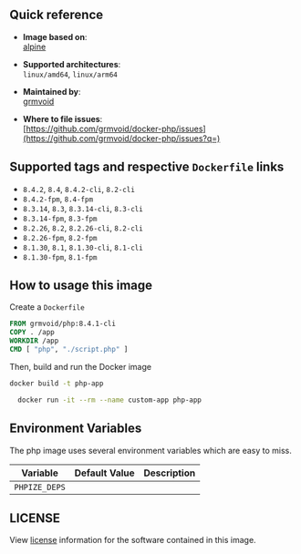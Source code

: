 ## Quick reference
- **Image based on**:   
  [alpine](https://hub.docker.com/_/alpine)

- **Supported architectures**:    
  `linux/amd64`, `linux/arm64`

- **Maintained by**:  
  [grmvoid](https://github.com/grmvoid)

- **Where to file issues**:    
  [https://github.com/grmvoid/docker-php/issues](https://github.com/grmvoid/docker-php/issues?q=)

## Supported tags and respective `Dockerfile` links
- `8.4.2`, `8.4`, `8.4.2-cli`, `8.2-cli`
- `8.4.2-fpm`, `8.4-fpm`
- `8.3.14`, `8.3`, `8.3.14-cli`, `8.3-cli`
- `8.3.14-fpm`, `8.3-fpm`
- `8.2.26`, `8.2`, `8.2.26-cli`, `8.2-cli`
- `8.2.26-fpm`, `8.2-fpm`
- `8.1.30`, `8.1`, `8.1.30-cli`, `8.1-cli`
- `8.1.30-fpm`, `8.1-fpm`

## How to usage this image

Create a `Dockerfile`
```Dockerfile
FROM grmvoid/php:8.4.1-cli
COPY . /app
WORKDIR /app
CMD [ "php", "./script.php" ]
```

Then, build and run the Docker image
```bash
docker build -t php-app 
```
```bash
  docker run -it --rm --name custom-app php-app
```
## Environment Variables

The php image uses several environment variables which are easy to miss.

| Variable      | Default Value | Description |
|---------------|---------------|-------------|
| `PHPIZE_DEPS` |               |             |

## LICENSE

View [license](https://www.php.net/license/) information for the software contained in this image.